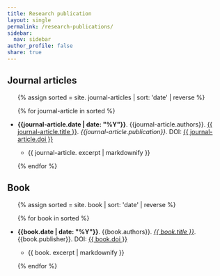 ```yaml
---
title: Research publication
layout: single
permalink: /research-publications/
sidebar:
  nav: sidebar
author_profile: false
share: true
---
```



## Journal articles

<ul>

{% assign sorted = site. journal-articles | sort: 'date' | reverse  %}

{% for journal-article in sorted %}

 <li><p><b>{{journal-article.date | date:
     "%Y"}}</b>. {{journal-article.authors}}. <a href="{{
     journal-article.url }}">{{ journal-article.title
     }}</a>. <i>{{journal-article.publication}}</i>. DOI: <a href="{{
     journal-article.publication-url }}">{{ journal-article.doi
     }}</a></p></li>
     <ul>
         <li>{{ journal-article. excerpt | markdownify }}</li>
    </ul>

{% endfor %}

</ul>

## Book

<ul>

{% assign sorted = site. book | sort: 'date' | reverse  %}

{% for book in sorted %}

 <li><p><b>{{book.date | date:
     "%Y"}}</b>. {{book.authors}}. <i><a href="{{
     book.url }}">{{ book.title
     }}</a></i>. {{book.publisher}}. DOI: <a href="{{
     book.publication-url }}">{{ book.doi
     }}</a></p></li>
     <ul>
         <li>{{ book. excerpt | markdownify }}</li>
    </ul>

{% endfor %}

</ul>
